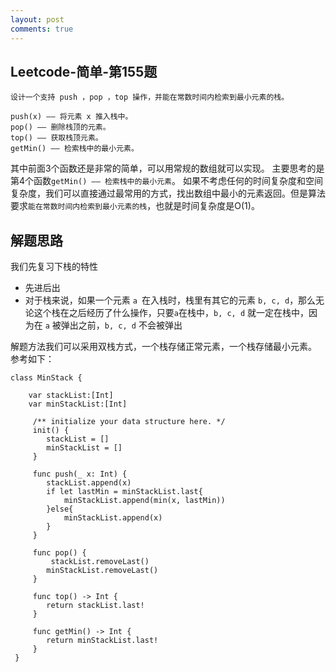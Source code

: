 ```yaml
---
layout: post
comments: true
---
```


## Leetcode-简单-第155题

```
设计一个支持 push ，pop ，top 操作，并能在常数时间内检索到最小元素的栈。

push(x) —— 将元素 x 推入栈中。
pop() —— 删除栈顶的元素。
top() —— 获取栈顶元素。
getMin() —— 检索栈中的最小元素。
```
其中前面3个函数还是非常的简单，可以用常规的数组就可以实现。
主要思考的是第4个函数`getMin() —— 检索栈中的最小元素`。
如果不考虑任何的时间复杂度和空间复杂度，我们可以直接通过最常用的方式，找出数组中最小的元素返回。但是算法要求`能在常数时间内检索到最小元素的栈`，也就是时间复杂度是O(1)。

## 解题思路
我们先复习下栈的特性
* 先进后出
* 对于栈来说，如果一个元素 `a `在入栈时，栈里有其它的元素 `b, c, d`，那么无论这个栈在之后经历了什么操作，只要` a `在栈中，`b, c, d` 就一定在栈中，因为在 `a` 被弹出之前，`b, c, d` 不会被弹出

解题方法我们可以采用双栈方式，一个栈存储正常元素，一个栈存储最小元素。
参考如下：

```
class MinStack {
    
    var stackList:[Int]
    var minStackList:[Int]

     /** initialize your data structure here. */
     init() {
        stackList = []
        minStackList = []
     }
     
     func push(_ x: Int) {
        stackList.append(x)
        if let lastMin = minStackList.last{
            minStackList.append(min(x, lastMin))
        }else{
            minStackList.append(x)
        }
     }
     
     func pop() {
         stackList.removeLast()
        minStackList.removeLast()
     }
     
     func top() -> Int {
        return stackList.last!
     }
     
     func getMin() -> Int {
        return minStackList.last!
     }
 }
```
